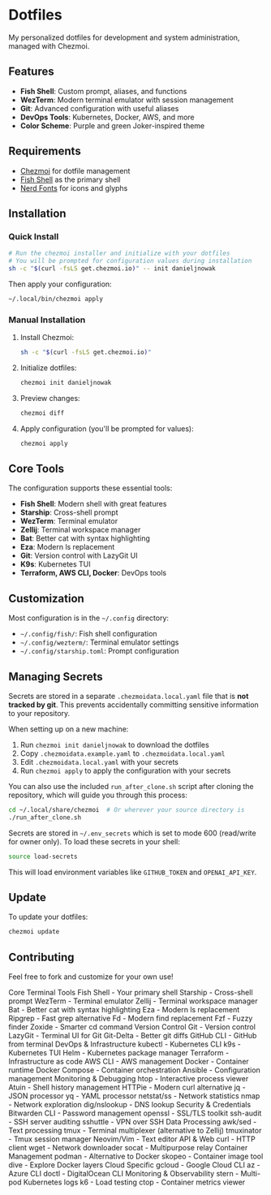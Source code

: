 # Dotfiles

My personalized dotfiles for development and system administration, managed with Chezmoi.

## Features

- **Fish Shell**: Custom prompt, aliases, and functions
- **WezTerm**: Modern terminal emulator with session management
- **Git**: Advanced configuration with useful aliases
- **DevOps Tools**: Kubernetes, Docker, AWS, and more
- **Color Scheme**: Purple and green Joker-inspired theme

## Requirements

- [Chezmoi](https://www.chezmoi.io/) for dotfile management
- [Fish Shell](https://fishshell.com/) as the primary shell
- [Nerd Fonts](https://www.nerdfonts.com/) for icons and glyphs

## Installation

### Quick Install

```bash
# Run the chezmoi installer and initialize with your dotfiles
# You will be prompted for configuration values during installation
sh -c "$(curl -fsLS get.chezmoi.io)" -- init danieljnowak
```

Then apply your configuration:

```bash
~/.local/bin/chezmoi apply
```

### Manual Installation

1. Install Chezmoi:
   ```bash
   sh -c "$(curl -fsLS get.chezmoi.io)"
   ```

2. Initialize dotfiles:
   ```bash
   chezmoi init danieljnowak
   ```

3. Preview changes:
   ```bash
   chezmoi diff
   ```

4. Apply configuration (you'll be prompted for values):
   ```bash
   chezmoi apply
   ```

## Core Tools

The configuration supports these essential tools:

- **Fish Shell**: Modern shell with great features
- **Starship**: Cross-shell prompt
- **WezTerm**: Terminal emulator
- **Zellij**: Terminal workspace manager
- **Bat**: Better cat with syntax highlighting
- **Eza**: Modern ls replacement
- **Git**: Version control with LazyGit UI
- **K9s**: Kubernetes TUI
- **Terraform, AWS CLI, Docker**: DevOps tools

## Customization

Most configuration is in the `~/.config` directory:

- `~/.config/fish/`: Fish shell configuration
- `~/.config/wezterm/`: Terminal emulator settings
- `~/.config/starship.toml`: Prompt configuration

## Managing Secrets

Secrets are stored in a separate `.chezmoidata.local.yaml` file that is **not tracked by git**. This prevents accidentally committing sensitive information to your repository.

When setting up on a new machine:

1. Run `chezmoi init danieljnowak` to download the dotfiles
2. Copy `.chezmoidata.example.yaml` to `.chezmoidata.local.yaml`
3. Edit `.chezmoidata.local.yaml` with your secrets
4. Run `chezmoi apply` to apply the configuration with your secrets

You can also use the included `run_after_clone.sh` script after cloning the repository, which will guide you through this process:

```bash
cd ~/.local/share/chezmoi  # Or wherever your source directory is
./run_after_clone.sh
```

Secrets are stored in `~/.env_secrets` which is set to mode 600 (read/write for owner only). To load these secrets in your shell:

```bash
source load-secrets
```

This will load environment variables like `GITHUB_TOKEN` and `OPENAI_API_KEY`.

## Update

To update your dotfiles:

```bash
chezmoi update
```

## Contributing

Feel free to fork and customize for your own use!

Core Terminal Tools
Fish Shell - Your primary shell
Starship - Cross-shell prompt
WezTerm - Terminal emulator
Zellij - Terminal workspace manager
Bat - Better cat with syntax highlighting
Eza - Modern ls replacement
Ripgrep - Fast grep alternative
Fd - Modern find replacement
Fzf - Fuzzy finder
Zoxide - Smarter cd command
Version Control
Git - Version control
LazyGit - Terminal UI for Git
Git-Delta - Better git diffs
GitHub CLI - GitHub from terminal
DevOps & Infrastructure
kubectl - Kubernetes CLI
k9s - Kubernetes TUI
Helm - Kubernetes package manager
Terraform - Infrastructure as code
AWS CLI - AWS management
Docker - Container runtime
Docker Compose - Container orchestration
Ansible - Configuration management
Monitoring & Debugging
htop - Interactive process viewer
Atuin - Shell history management
HTTPie - Modern curl alternative
jq - JSON processor
yq - YAML processor
netstat/ss - Network statistics
nmap - Network exploration
dig/nslookup - DNS lookup
Security & Credentials
Bitwarden CLI - Password management
openssl - SSL/TLS toolkit
ssh-audit - SSH server auditing
sshuttle - VPN over SSH
Data Processing
awk/sed - Text processing
tmux - Terminal multiplexer (alternative to Zellij)
tmuxinator - Tmux session manager
Neovim/Vim - Text editor
API & Web
curl - HTTP client
wget - Network downloader
socat - Multipurpose relay
Container Management
podman - Alternative to Docker
skopeo - Container image tool
dive - Explore Docker layers
Cloud Specific
gcloud - Google Cloud CLI
az - Azure CLI
doctl - DigitalOcean CLI
Monitoring & Observability
stern - Multi-pod Kubernetes logs
k6 - Load testing
ctop - Container metrics viewer